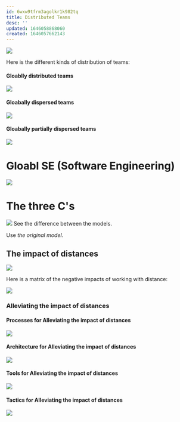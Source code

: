 ```yaml
---
id: 6wxw9tfrm3agolkr1k982tq
title: Distributed Teams
desc: ''
updated: 1646058868060
created: 1646057662143
---
```

![](/assets/images/2022-02-28-15-14-38.png)

Here is the different kinds of distribution of teams:

#### Gloablly distributed teams

![](/assets/images/2022-02-28-15-15-10.png)

#### Gloabally dispersed teams
![](/assets/images/2022-02-28-15-15-56.png)

#### Gloabally partially dispersed teams
![](/assets/images/2022-02-28-15-16-25.png)


# Gloabl SE (Software Engineering)
![](/assets/images/2022-02-28-15-18-37.png)

# The three C's
![](/assets/images/2022-02-28-15-23-12.png)
See the difference between the models. 

Use *the original model*. 

## The impact of distances
![](/assets/images/2022-02-28-15-24-57.png)

Here is a matrix of the negative impacts of working with distance:

![](/assets/images/2022-02-28-15-26-41.png)

### Alleviating the impact of distances

#### Processes for Alleviating the impact of distances
![](/assets/images/2022-02-28-15-29-24.png)

#### Architecture for Alleviating the impact of distances
![](/assets/images/2022-02-28-15-30-02.png)

#### Tools for Alleviating the impact of distances
![](/assets/images/2022-02-28-15-30-21.png)

#### Tactics for Alleviating the impact of distances
![](/assets/images/2022-02-28-15-30-37.png)